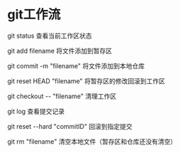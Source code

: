# git工作流

git status 查看当前工作区状态

git add filename 将文件添加到暂存区

git commit -m "filename"  将文件添加到本地仓库

git reset HEAD "filename"  将暂存区的修改回滚到工作区

git checkout -- "filename" 清理工作区

git log  查看提交记录

git reset --hard "commitID"  回滚到指定提交

git rm "filename"  清空本地文件（暂存区和仓库还没有清空）

